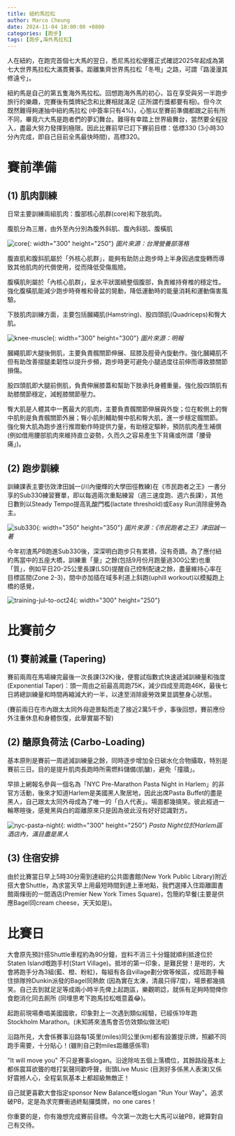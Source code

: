 ```yaml
---
title: 紐約馬拉松
author: Marco Cheung
date: 2024-11-04 18:00:00 +0800
categories: [跑步]
tags: [跑步,海外馬拉松]
---
```


人在紐約，在跑完首個七大馬的翌日，悉尼馬拉松便獲正式確認2025年起成為第七大世界馬拉松大滿貫賽事。距離集齊世界馬拉松「冬甩」之路，可謂「路漫漫其修遠兮」。

紐約馬是自己的第五隻海外馬拉松。回想跑海外馬的初心，旨在享受與另一半跑步旅行的樂趣，完賽後有獎牌紀念和比賽相就滿足 (正所謂冇獎都要有相)。但今次既然難得夠運抽中紐約馬拉松 (中簽率只有4%)，心態以至賽前準備都跟之前有所不同，畢竟六大馬是跑者們的夢幻舞台。難得有幸踏上世界級舞台，當然要全程投入，盡最大努力發揮到極限。因此比賽前早已訂下賽前目標：低標330 (3小時30分內完成，即自己目前全馬最快時間)，高標320。

# 賽前準備
## (1) 肌肉訓練

日常主要訓練兩組肌肉：腹部核心肌群(core)和下肢肌肉。

腹肌分為三層，由外至內分別為腹外斜肌、腹內斜肌、腹橫肌

![core](/images/core.jpg){: width="300" height="250"}
_圖片來源：台灣營養部落格_

腹直肌和腹斜肌屬於「外核心肌群」，能夠有助防止跑步時上半身因過度旋轉而導致其他肌肉的代償使用，從而降低受傷風險。

腹橫肌則屬於「內核心肌群」，呈水平狀圍繞整個腹部，負責維持脊椎的穩定性。強化腹橫肌能減少跑步時脊椎和骨盆的晃動，降低運動時的能量消耗和運動傷害風驗。

下肢肌肉訓練方面，主要包括膕繩肌(Hamstring)、股四頭肌(Quadriceps)和臀大肌。

![knee-muscle](/images/knee-muscle.jpg){: width="300" height="300"}
_圖片來源：明報_

膕繩肌即大腿後側肌，主要負責髖關節伸展、屈膝及脛骨內旋動作。強化膕繩肌不但有助改善摺腿柔韌性以提升步頻，跑步時更可避免小腿過度往前伸而導致膝關節損傷。

股四頭肌即大腿前側肌，負責伸展膝蓋和幫助下肢承托身體重量。強化股四頭肌有助膝關節穩定，減輕膝關節壓力。

臀大肌是人體其中一舊最大的肌肉，主要負責髖關節伸展與外旋；位在較側上的臀中肌則是負責髖關節外展；臀小肌則輔助臀中肌和臀大肌，進一步穩定髖關節。
強化臀大肌為跑步進行推蹬動作時提供力量，有助穩定驅幹，預防肌肉產生補償 (例如借用腰部肌肉來維持直立姿勢，久而久之容易產生下背痛或所謂「腰骨痛」)。


## (2) 跑步訓練
訓練課表主要彷效津田誠一(川內優輝的大學田徑教練)在《市民跑者之王》一書分享的Sub330練習賽單，即以每週兩次重點練習（週三速度跑、週六長課），其他日數則以Steady Tempo提高乳酸門檻(lactate threshold)或Easy Run消除疲勞為主。

![sub330](/images/sub330_training_schedule.jpg){: width="350" height="350"}
_圖片來源：《市民跑者之王》津田誠一著_

今年初渣馬PB跑進Sub330後，深深明白跑步只有累積，沒有奇蹟。為了應付紐約馬當中的五座大橋，訓練重「量」之餘(包括9月份月跑量過300公里)也重「質」，例如平日20-25公里長課(LSD)提醒自己控制配速之餘，盡量維持心率在目標區間(Zone 2-3)，間中亦加插在域多利道上斜跑(uphill workout)以模擬跑上橋的感覺，

![training-jul-to-oct24](/images/running-training-jul-to-oct24.png){: width="300" height="250"}


# 比賽前夕
## (1) 賽前減量 (Tapering)
賽前兩周在馬場練完最後一次長課(32K)後，便嘗試指數式快速遞減訓練量和強度 (Exponential Taper)：頭一周由之前最高周跑75K，減少四成至周跑46K，最後七日將總訓練量和時間再縮減大約一半，以達至消除疲勞效果並調整身心狀態。

(賽前兩日在市內跟太太同外母遊景點而走了接近2萬5千步，事後回想，賽前應份外注重休息和身體恢復，此舉實屬不智)

## (2) 醣原負荷法 (Carbo-Loading)
基本原則是賽前一周遞減訓練量之餘，同時逐步增加全日碳水化合物攝取，特別是賽前三日。目的是提升肌肉長跑時所需燃料儲備(肌醣)，避免「撞牆」。

早排上網報名參與一個名為「NYC Pre-Marathon Pasta Night in Harlem」的非官方活動，後來才知道Harlem是美國黑人聚居地，因此出席Pasta Buffet的盡是黑人，自己跟太太同外母成為了唯一的「白人代表」。場面都幾搞笑。彼此經過一輪寒暄後，感覺黑與白的距離原來只是因為彼此沒有好好認識對方。

![nyc-pasta-night](/images/nyc-pasta-night.jpg){: width="300" height="250"}
_Pasta Night位於Harlem區酒店內，滿目盡是黑人_

## (3) 住宿安排
由於比賽當日早上5時30分需到達紐約公共圖書館(New York Public Library)附近搭大會Shuttle，為求當天早上用最短時間到達上車地點，我們選擇入住距離圖書館兩條街的一間酒店(Premier New York Times Square)，包簡約早餐(主要是供應Bagel同cream cheese，天天如是)。

# 比賽日
大會原先預計搭Shuttle車程約為90分鐘，豈料不消三十分鐘就順利抵達位於Staten Island嘅跑手村(Start Village)。抵埗的第一印象，是難民營！是咁的，大會將跑手分為3組(藍、橙、粉紅)，每組有各自village劃分做等候區，成班跑手輪住排隊拎Dunkin派發的Bagel同熱飲 (因為實在太凍，清晨只得7度)，場景都幾搞笑。自己去到就足足等成兩小時半先俾上起跑區，樂觀啲諗，就係有足夠時間俾你食飽消化同去厠所 (同埋思考下跑馬拉松嘅意義😂)。

起跑前現場奏唱美國國歌，印象對上一次遇到類似經驗，已經係19年跑Stockholm Marathon。(未知將來渣馬會否仿效類似做法呢)

沿路所見，大會係賽事沿路每1英里(miles)同公里(km)都有設置提示牌，照顧不同跑手需要，十分貼心！(雖則自己對miles距離感係零)

"It will move you" 不只是賽事slogan。沿途除咗五個上落橋位，其餘路段基本上都係震耳欲聾的嘅打氣聲同歡呼聲，街頭Live Music (目測好多係黑人表演)又係好震撼人心，全程氣氛基本上都超級無敵正！

自己就更喜歡大會指定sponsor New Balance嘅slogan "Run Your Way"。追求破PB，定是為求完賽衝過終點攞獎牌，no one cares！

你重要的是，你有幾想完成賽前目標。今次第一次跑七大馬可以破PB，總算對自己有交待。